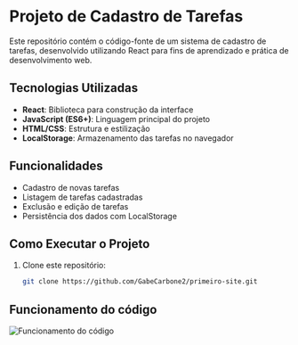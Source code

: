 # Projeto de Cadastro de Tarefas

Este repositório contém o código-fonte de um sistema de cadastro de tarefas, desenvolvido utilizando React para fins de aprendizado e prática de desenvolvimento web.

## Tecnologias Utilizadas
- **React**: Biblioteca para construção da interface
- **JavaScript (ES6+)**: Linguagem principal do projeto
- **HTML/CSS**: Estrutura e estilização
- **LocalStorage**: Armazenamento das tarefas no navegador

## Funcionalidades
- Cadastro de novas tarefas
- Listagem de tarefas cadastradas
- Exclusão e edição de tarefas
- Persistência dos dados com LocalStorage

## Como Executar o Projeto
1. Clone este repositório:
   ```bash
   git clone https://github.com/GabeCarbone2/primeiro-site.git


## Funcionamento do código

![Funcionamento do código](/home/gabriel/Pictures/2025-03-23_18-29.png)
